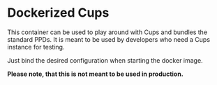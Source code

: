 # Dockerized Cups

This container can be used to play around with Cups and bundles the
standard PPDs. It is meant to be used by developers who need a Cups
instance for testing.

Just bind the desired configuration when starting the docker image.

**Please note, that this is not meant to be used in production.**
